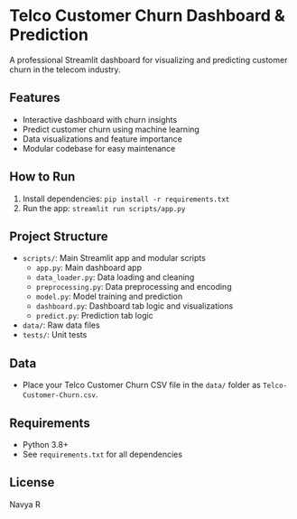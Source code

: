# Telco Customer Churn Dashboard & Prediction

A professional Streamlit dashboard for visualizing and predicting customer churn in the telecom industry.

## Features
- Interactive dashboard with churn insights
- Predict customer churn using machine learning
- Data visualizations and feature importance
- Modular codebase for easy maintenance

## How to Run
1. Install dependencies: `pip install -r requirements.txt`
2. Run the app: `streamlit run scripts/app.py`

## Project Structure
- `scripts/`: Main Streamlit app and modular scripts
    - `app.py`: Main dashboard app
    - `data_loader.py`: Data loading and cleaning
    - `preprocessing.py`: Data preprocessing and encoding
    - `model.py`: Model training and prediction
    - `dashboard.py`: Dashboard tab logic and visualizations
    - `predict.py`: Prediction tab logic
- `data/`: Raw data files
- `tests/`: Unit tests

## Data
- Place your Telco Customer Churn CSV file in the `data/` folder as `Telco-Customer-Churn.csv`.

## Requirements
- Python 3.8+
- See `requirements.txt` for all dependencies

## License
Navya R
